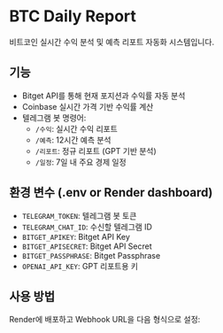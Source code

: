 # BTC Daily Report

비트코인 실시간 수익 분석 및 예측 리포트 자동화 시스템입니다.

## 기능
- Bitget API를 통해 현재 포지션과 수익률 자동 분석
- Coinbase 실시간 가격 기반 수익률 계산
- 텔레그램 봇 명령어:
  - `/수익`: 실시간 수익 리포트
  - `/예측`: 12시간 예측 분석
  - `/리포트`: 정규 리포트 (GPT 기반 분석)
  - `/일정`: 7일 내 주요 경제 일정

## 환경 변수 (.env or Render dashboard)
- `TELEGRAM_TOKEN`: 텔레그램 봇 토큰
- `TELEGRAM_CHAT_ID`: 수신할 텔레그램 ID
- `BITGET_APIKEY`: Bitget API Key
- `BITGET_APISECRET`: Bitget API Secret
- `BITGET_PASSPHRASE`: Bitget Passphrase
- `OPENAI_API_KEY`: GPT 리포트용 키

## 사용 방법
Render에 배포하고 Webhook URL을 다음 형식으로 설정:
